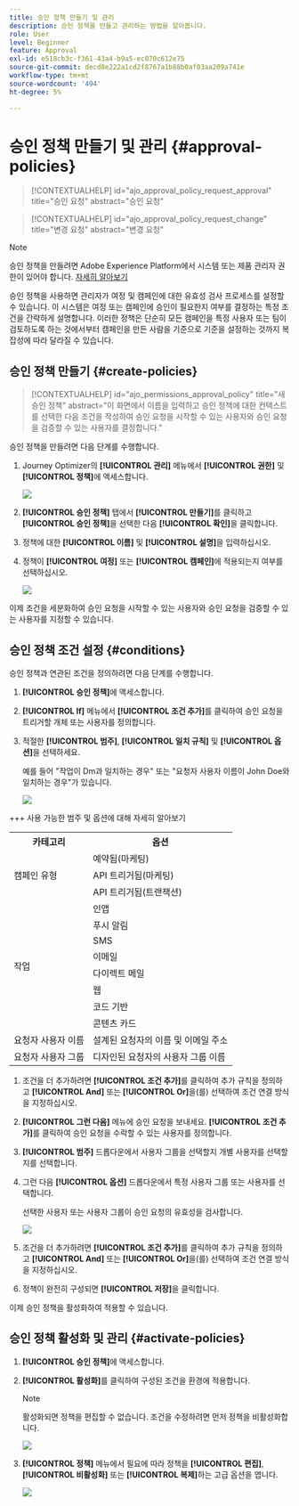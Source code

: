 ```yaml
---
title: 승인 정책 만들기 및 관리
description: 승인 정책을 만들고 관리하는 방법을 알아봅니다.
role: User
level: Beginner
feature: Approval
exl-id: e518cb3c-f361-43a4-b9a5-ec070c612e75
source-git-commit: decd8e222a1cd2f8767a1b88b0af03aa209a741e
workflow-type: tm+mt
source-wordcount: '494'
ht-degree: 5%

---
```


# 승인 정책 만들기 및 관리 {#approval-policies}


>[!CONTEXTUALHELP]
>id="ajo_approval_policy_request_approval"
>title="승인 요청"
>abstract="승인 요청"

>[!CONTEXTUALHELP]
>id="ajo_approval_policy_request_change"
>title="변경 요청"
>abstract="변경 요청"


>[!NOTE]
>
>승인 정책을 만들려면 Adobe Experience Platform에서 시스템 또는 제품 관리자 권한이 있어야 합니다. [자세히 알아보기](https://experienceleague.adobe.com/en/docs/experience-platform/access-control/home)

승인 정책을 사용하면 관리자가 여정 및 캠페인에 대한 유효성 검사 프로세스를 설정할 수 있습니다. 이 시스템은 여정 또는 캠페인에 승인이 필요한지 여부를 결정하는 특정 조건을 간략하게 설명합니다. 이러한 정책은 단순히 모든 캠페인을 특정 사용자 또는 팀이 검토하도록 하는 것에서부터 캠페인을 만든 사람을 기준으로 기준을 설정하는 것까지 복잡성에 따라 달라질 수 있습니다.

## 승인 정책 만들기 {#create-policies}

>[!CONTEXTUALHELP]
>id="ajo_permissions_approval_policy"
>title="새 승인 정책"
>abstract="이 화면에서 이름을 입력하고 승인 정책에 대한 컨텍스트를 선택한 다음 조건을 작성하여 승인 요청을 시작할 수 있는 사용자와 승인 요청을 검증할 수 있는 사용자를 결정합니다."

승인 정책을 만들려면 다음 단계를 수행합니다.

1. Journey Optimizer의 **[!UICONTROL 관리]** 메뉴에서 **[!UICONTROL 권한]** 및 **[!UICONTROL 정책]**&#x200B;에 액세스합니다.

   ![](assets/policy_create_1.png)

1. **[!UICONTROL 승인 정책]** 탭에서 **[!UICONTROL 만들기]**&#x200B;를 클릭하고 **[!UICONTROL 승인 정책]**&#x200B;을 선택한 다음 **[!UICONTROL 확인]**&#x200B;을 클릭합니다.

1. 정책에 대한 **[!UICONTROL 이름]** 및 **[!UICONTROL 설명]**&#x200B;을 입력하십시오.

1. 정책이 **[!UICONTROL 여정]** 또는 **[!UICONTROL 캠페인]**&#x200B;에 적용되는지 여부를 선택하십시오.

   ![](assets/policy_create_2.png)

이제 조건을 세분화하여 승인 요청을 시작할 수 있는 사용자와 승인 요청을 검증할 수 있는 사용자를 지정할 수 있습니다.

## 승인 정책 조건 설정 {#conditions}

승인 정책과 연관된 조건을 정의하려면 다음 단계를 수행합니다.

1. **[!UICONTROL 승인 정책]**&#x200B;에 액세스합니다.

1. **[!UICONTROL If]** 메뉴에서 **[!UICONTROL 조건 추가]**&#x200B;를 클릭하여 승인 요청을 트리거할 개체 또는 사용자를 정의합니다.

1. 적절한 **[!UICONTROL 범주]**, **[!UICONTROL 일치 규칙]** 및 **[!UICONTROL 옵션]**&#x200B;을 선택하세요.

   예를 들어 &quot;작업이 Dm과 일치하는 경우&quot; 또는 &quot;요청자 사용자 이름이 John Doe와 일치하는 경우&quot;가 있습니다.

   ![](assets/policy_condition_1.png)

+++ 사용 가능한 범주 및 옵션에 대해 자세히 알아보기
   <table>
    <tr>
      <th>카테고리</th>
      <th>옵션</th>
    </tr>
    <tr>
      <td rowspan="3">캠페인 유형</td>
      <td>예약됨(마케팅)</td>
    </tr>
    <tr>
    <td>API 트리거됨(마케팅)</td>
    </tr>
    <tr>
    <td>API 트리거됨(트랜잭션)</td>
    </tr>
    <tr>
    <td rowspan="8">작업</td>
    <td>인앱</td>
    </tr>
    <tr>
    <td>푸시 알림</td>
   </tr>
    <tr>
    <td>SMS</td>
    </tr>
    <tr>
    <td>이메일</td>
    </tr>
    <tr>
    <td>다이렉트 메일</td>
    </tr>
    <tr>
    <td>웹</td>
    </tr>
    <tr>
    <td>코드 기반</td>
    </tr>
    <tr>
    <td>콘텐츠 카드</td>
    </tr>
    <tr>
    <td>요청자 사용자 이름</td>
    <td>설계된 요청자의 이름 및 이메일 주소</td>
    </tr>
    <tr>
    <td>요청자 사용자 그룹</td>
    <td>디자인된 요청자의 사용자 그룹 이름</td>
    </tr>
    </table>


1. 조건을 더 추가하려면 **[!UICONTROL 조건 추가]**&#x200B;를 클릭하여 추가 규칙을 정의하고 **[!UICONTROL And]** 또는 **[!UICONTROL Or]**&#x200B;을(를) 선택하여 조건 연결 방식을 지정하십시오.

1. **[!UICONTROL 그런 다음]** 메뉴에 승인 요청을 보내세요. **[!UICONTROL 조건 추가]**&#x200B;를 클릭하여 승인 요청을 수락할 수 있는 사용자를 정의합니다.

1. **[!UICONTROL 범주]** 드롭다운에서 사용자 그룹을 선택할지 개별 사용자를 선택할지를 선택합니다.

1. 그런 다음 **[!UICONTROL 옵션]** 드롭다운에서 특정 사용자 그룹 또는 사용자를 선택합니다.

   선택한 사용자 또는 사용자 그룹이 승인 요청의 유효성을 검사합니다.

   ![](assets/policy_condition_2.png)

1. 조건을 더 추가하려면 **[!UICONTROL 조건 추가]**&#x200B;를 클릭하여 추가 규칙을 정의하고 **[!UICONTROL And]** 또는 **[!UICONTROL Or]**&#x200B;을(를) 선택하여 조건 연결 방식을 지정하십시오.

1. 정책이 완전히 구성되면 **[!UICONTROL 저장]**&#x200B;을 클릭합니다.

이제 승인 정책을 활성화하여 적용할 수 있습니다.

## 승인 정책 활성화 및 관리 {#activate-policies}

1. **[!UICONTROL 승인 정책]**&#x200B;에 액세스합니다.

1. **[!UICONTROL 활성화]**&#x200B;를 클릭하여 구성된 조건을 환경에 적용합니다.

   >[!NOTE]
   >
   >활성화되면 정책을 편집할 수 없습니다. 조건을 수정하려면 먼저 정책을 비활성화합니다.

   ![](assets/policy_activate_1.png)

1. **[!UICONTROL 정책]** 메뉴에서 필요에 따라 정책을 **[!UICONTROL 편집]**, **[!UICONTROL 비활성화]** 또는 **[!UICONTROL 복제]**&#x200B;하는 고급 옵션을 엽니다.

   ![](assets/policy_activate_2.png)
